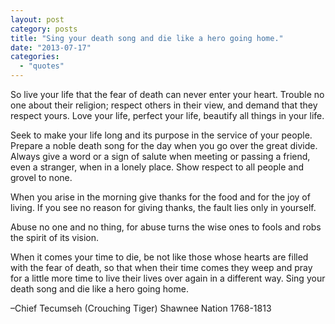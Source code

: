 ```yaml
---
layout: post
category: posts
title: "Sing your death song and die like a hero going home."
date: "2013-07-17"
categories: 
  - "quotes"
---
```


So live your life that the fear of death can never enter your heart. Trouble no one about their religion; respect others in their view, and demand that they respect yours. Love your life, perfect your life, beautify all things in your life.

Seek to make your life long and its purpose in the service of your people. Prepare a noble death song for the day when you go over the great divide. Always give a word or a sign of salute when meeting or passing a friend, even a stranger, when in a lonely place. Show respect to all people and grovel to none.

When you arise in the morning give thanks for the food and for the joy of living. If you see no reason for giving thanks, the fault lies only in yourself.

Abuse no one and no thing, for abuse turns the wise ones to fools and robs the spirit of its vision.

When it comes your time to die, be not like those whose hearts are filled with the fear of death, so that when their time comes they weep and pray for a little more time to live their lives over again in a different way. Sing your death song and die like a hero going home.

–Chief Tecumseh (Crouching Tiger) Shawnee Nation 1768-1813
